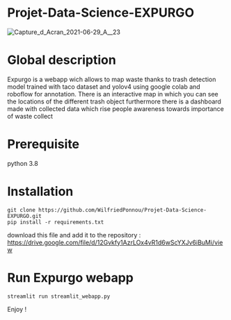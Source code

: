 # Projet-Data-Science-EXPURGO
![Capture_d_Acran_2021-06-29_A__23](https://user-images.githubusercontent.com/69146981/124489818-b1fc8b80-ddb1-11eb-8cc6-9d2809a19940.png)
# Global description
Expurgo is a webapp wich allows to map waste thanks to trash detection model trained with taco dataset and yolov4 using google colab and roboflow for annotation.
There is an interactive map in which you can see the locations of the different trash object furthermore there is a dashboard made with collected data which rise people awareness towards importance of waste collect

# Prerequisite
python 3.8

# Installation
	git clone https://github.com/WilfriedPonnou/Projet-Data-Science-EXPURGO.git
	pip install -r requirements.txt
download this file and add it to the repository : https://drive.google.com/file/d/12Gvkfy1AzrLOx4vR1d6wScYXJv6iBuMi/view

# Run Expurgo webapp
	streamlit run streamlit_webapp.py
Enjoy !
